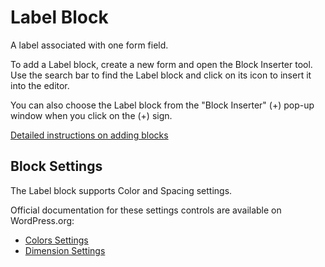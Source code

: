 # Label Block

A label associated with one form field.

To add a Label block, create a new form and open the Block Inserter tool. Use the search bar to find the Label block and click on its icon to insert it into the editor.

You can also choose the Label block from the "Block Inserter" (+) pop-up window when you click on the (+) sign.

[Detailed instructions on adding blocks](https://wordpress.org/documentation/article/adding-a-new-block/)

## Block Settings

The Label block supports Color and Spacing settings.

Official documentation for these settings controls are available on WordPress.org:

- [Colors Settings](https://wordpress.org/documentation/article/colors-settings-overview/)
- [Dimension Settings](https://wordpress.org/documentation/article/dimension-controls-overview/)